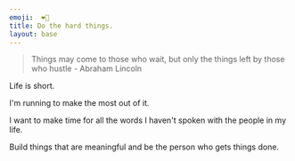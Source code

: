 ```yaml
---
emoji:  ❤️‍🔥
title: Do the hard things.
layout: base
---
```


> Things may come to those who wait, but only the things left by those who hustle - Abraham Lincoln

Life is short.

I'm running to make the most out of it.

I want to make time for all the words I haven't spoken with the people in my life.

Build things that are meaningful and be the person who gets things done.
